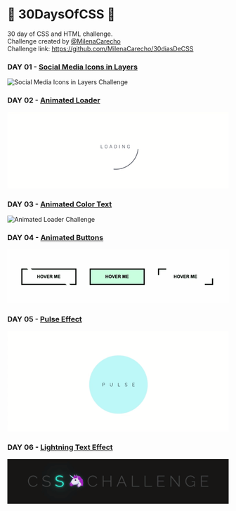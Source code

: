 # 🚀 30DaysOfCSS 🚀


30 day of CSS and HTML challenge.</br>
Challenge created by [@MilenaCarecho](https://github.com/MilenaCarecho)</br>
Challenge link: https://github.com/MilenaCarecho/30diasDeCSS 


### DAY 01 - [Social Media Icons in Layers](https://github.com/myriankatto/30daysofcss/tree/master/Challenges/day01)
![Social Media Icons in Layers Challenge](https://github.com/myriankatto/30daysofcss/blob/master/Challenges/gifs/day01.gif)


### DAY 02 - [Animated Loader](https://github.com/myriankatto/30daysofcss/tree/master/Challenges/day02)
![Animated Loader Challenge](https://github.com/myriankatto/30daysofcss/blob/master/Challenges/gifs/day02.gif)


### DAY 03 - [Animated Color Text](https://github.com/myriankatto/30daysofcss/tree/master/Challenges/day03)
![Animated Loader Challenge](https://github.com/myriankatto/30daysofcss/blob/master/Challenges/gifs/day03.gif)


### DAY 04 - [Animated Buttons](https://github.com/myriankatto/30daysofcss/tree/master/Challenges/day04)
![Animated Buttons](https://github.com/myriankatto/30daysofcss/blob/master/Challenges/gifs/day04.gif)


### DAY 05 - [Pulse Effect](https://github.com/myriankatto/30daysofcss/tree/master/Challenges/day05)
![Pulse Effect](https://github.com/myriankatto/30daysofcss/blob/master/Challenges/gifs/day05.gif)



### DAY 06 - [Lightning Text Effect](https://github.com/myriankatto/30daysofcss/tree/master/Challenges/day06)
![Lightning Text Effect](https://github.com/myriankatto/30daysofcss/blob/master/Challenges/gifs/day06.gif)
